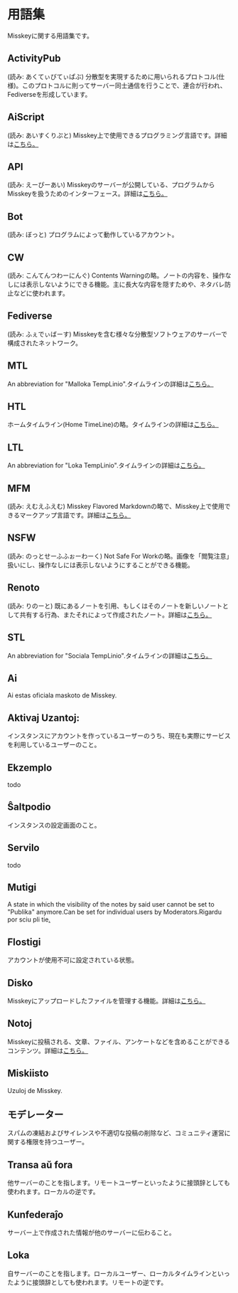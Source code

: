 # 用語集
Misskeyに関する用語集です。

## ActivityPub
(読み: あくてぃびてぃぱぶ) 分散型を実現するために用いられるプロトコル(仕様)。このプロトコルに則ってサーバー同士通信を行うことで、連合が行われ、Fediverseを形成しています。

## AiScript
(読み: あいすくりぷと) Misskey上で使用できるプログラミング言語です。詳細は[こちら。](../advanced/aiscript)

## API
(読み: えーぴーあい) Misskeyのサーバーが公開している、プログラムからMisskeyを扱うためのインターフェース。詳細は[こちら。](../advanced/api)

## Bot
(読み: ぼっと) プログラムによって動作しているアカウント。

## CW
(読み: こんてんつわーにんぐ) Contents Warningの略。ノートの内容を、操作なしには表示しないようにできる機能。主に長大な内容を隠すためや、ネタバレ防止などに使われます。

## Fediverse
(読み: ふぇでぃばーす) Misskeyを含む様々な分散型ソフトウェアのサーバーで構成されたネットワーク。

## MTL
An abbreviation for "Malloka TempLinio".タイムラインの詳細は[こちら。](../features/timeline)

## HTL
ホームタイムライン(Home TimeLine)の略。タイムラインの詳細は[こちら。](../features/timeline)

## LTL
An abbreviation for "Loka TempLinio".タイムラインの詳細は[こちら。](../features/timeline)

## MFM
(読み: えむえふえむ) Misskey Flavored Markdownの略で、Misskey上で使用できるマークアップ言語です。詳細は[こちら。](../features/mfm)

## NSFW
(読み: のっとせーふふぉーわーく) Not Safe For Workの略。画像を「閲覧注意」扱いにし、操作なしには表示しないようにすることができる機能。

## Renoto
(読み: りのーと) 既にあるノートを引用、もしくはそのノートを新しいノートとして共有する行為、またそれによって作成されたノート。詳細は[こちら。](../features/note)

## STL
An abbreviation for "Sociala TempLinio".タイムラインの詳細は[こちら。](../features/timeline)

## Ai
Ai estas oficiala maskoto de Misskey.

## Aktivaj Uzantoj:
インスタンスにアカウントを作っているユーザーのうち、現在も実際にサービスを利用しているユーザーのこと。

## Ekzemplo
todo

## Ŝaltpodio
インスタンスの設定画面のこと。

## Servilo
todo

## Mutigi
A state in which the visibility of the notes by said user cannot be set to "Publika" anymore.Can be set for individual users by Moderators.Rigardu por sciu pli tie[.](../features/silence)

## Flostigi
アカウントが使用不可に設定されている状態。

## Disko
Misskeyにアップロードしたファイルを管理する機能。詳細は[こちら。](../features/drive)

## Notoj
Misskeyに投稿される、文章、ファイル、アンケートなどを含めることができるコンテンツ。詳細は[こちら。](../features/note)

## Miskiisto
Uzuloj de Misskey.

## モデレーター
スパムの凍結およびサイレンスや不適切な投稿の削除など、コミュニティ運営に関する権限を持つユーザー。

## Transa aŭ fora
他サーバーのことを指します。リモートユーザーといったように接頭辞としても使われます。ローカルの逆です。

## Kunfederaĵo
サーバー上で作成された情報が他のサーバーに伝わること。

## Loka
自サーバーのことを指します。ローカルユーザー、ローカルタイムラインといったように接頭辞としても使われます。リモートの逆です。
